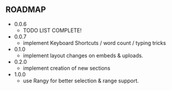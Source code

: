 ## ROADMAP

+ 0.0.6
  + TODO LIST COMPLETE!
+ 0.0.7
  + implement Keyboard Shortcuts / word count / typing tricks
+ 0.1.0
  + implement layout changes on embeds & uploads.
+ 0.2.0
  + implement creation of new sections
+ 1.0.0
  + use Rangy for better selection & range support.